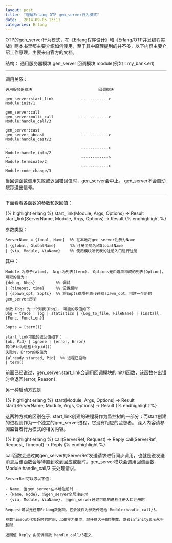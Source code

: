 ```yaml
---
layout: post
title:  "理解Erlang OTP gen_server行为模式"
date:   2014-09-05 13:11
categories: Erlang
---
```




OTP的gen_server行为模式，在《Erlang程序设计》和《Erlang/OTP并发编程实战》两本书里都主要介绍如何使用，至于其中原理提到的并不多，以下内容主要介绍工作原理，主要来自官方的文档。

结构：
	 通用服务器模块 gen_server
	 回调模块 module(例如：my_bank.erl)

_ _ _

调用关系：

	通用服务器模块								回调模块

	gen_server:start_link            ------------>             Module:init/1

	gen_server:call
	gen_server:multi_call            ------------>             Module:handle_call/3

	gen_server:cast
	gen_server_abcast                ------------>             Module:handle_cast/2

	--                               ------------>             Module:handle_info/2
	--                               ------------>             Module:terminate/2
	--                               ------------>             Module:code_change/3

 当回调函数调用失败或返回错误值时，gen_server会中止。
 gen_server不会自动跟踪退出信号。

_ _ _

下面看看各函数的参数和返回值：

{% highlight erlang %}
start_link(Module, Args, Options) -> Result
start_link(ServerName, Module, Args, Options) -> Result
{% endhighlight %}

参数类型：

    ServerName = {local, Name}  %% 在本地将gen_server注册为Name
	| {global, GlobalName}　　   %% 注册全局名称GlobalName
	| {via, Module, ViaName}    %% 使用模块所代表的注册入口进行注册

其中：

    Module 为原子(atom)， Args为列表(term)， Options是由选项构成的列表[Option]，
	可取的值为：
	{debug, Dbgs}         %% 调试
	| {timeout, time}     %% 设置超时
	| {spawn_opt, Sopts}  %% 将Sopts选项列表传递给spawn_opt，创建一个新的gen_server进程

    参数 Dbgs 为一个列表[Dbg]， 可能的取值如下：
    Dbg = trace | log | statistics | {Log_to_file, FileName} | {install, {Func, Function}}

    Sopts = [term()]

    start_link可能的返回值如下：
	{ok, Pid} | ignore | {error, Error}
    其中Pid为进程id(pid())
    失败时，Error的取值为
	{already_started, Pid}  %% 进程已启动
	| term()

前面已经说过，gen_server:start_link会调用回调模块的init/1函数，该函数在出错时会返回{error, Reason}.

另一种启动方式是

{% highlight erlang %}
start(Module, Args, Options) -> Result
start(ServerName, Module, Args, Options) -> Result
{% endhighlight %}

这两种方式的区别在于: start_link创建的进程将作为监控树的一部分；而start创建的进程则作为一个独立的gen_server进程，它没有相应的监督者。 深入内容请参阅监督者行为模式的相关内容。


{% highlight erlang %}
call(ServerRef, Request) -> Reply
call(ServerRef, Request, Timeout) -> Reply
{% endhighlight %}


call函数会通过向gen_server的ServerRef发送请求进行同步调用，也就是说发送消息后该函数会等待直到收到回应或超时。gen_server模块会调用回调函数 Module:handle_call/3 来处理请求。

	ServerRef可以取以下值：

	- Name, 当gen_server在本地注册时
	- {Name, Node}, 当gen_server全局注册时
	- {via, Module, ViaName}, 当gen_server通过可选的进程注册入口注册时

    Request可以是任意Erlang数据项，它会被作为参数传递给 Module:handle_call/3.

    参数Timeout代表超时的时间，以毫秒为单位，取任意大于0的整数，或者infinity表示永不超时.

    返回值 Reply 由回调函数 handle_call/3定义.
